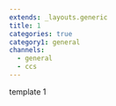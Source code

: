```yaml
---
extends: _layouts.generic
title: 1
categories: true
category1: general
channels:
  - general
  - ccs
---
```


template 1
